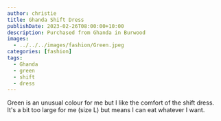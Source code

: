 ```yaml
---
author: christie
title: Ghanda Shift Dress
publishDate: 2023-02-26T08:00:00+10:00
description: Purchased from Ghanda in Burwood
images:
  - ../../../images/fashion/Green.jpeg
categories: [fashion]
tags:
  - Ghanda
  - green
  - shift
  - dress
---
```


Green is an unusual colour for me but I like the comfort of the shift dress. It's a bit too large for me (size L) but means I can eat whatever I want.
